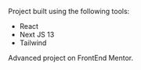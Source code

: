 Project built using the following tools:

- React
- Next JS 13
- Tailwind

Advanced project on FrontEnd Mentor.
